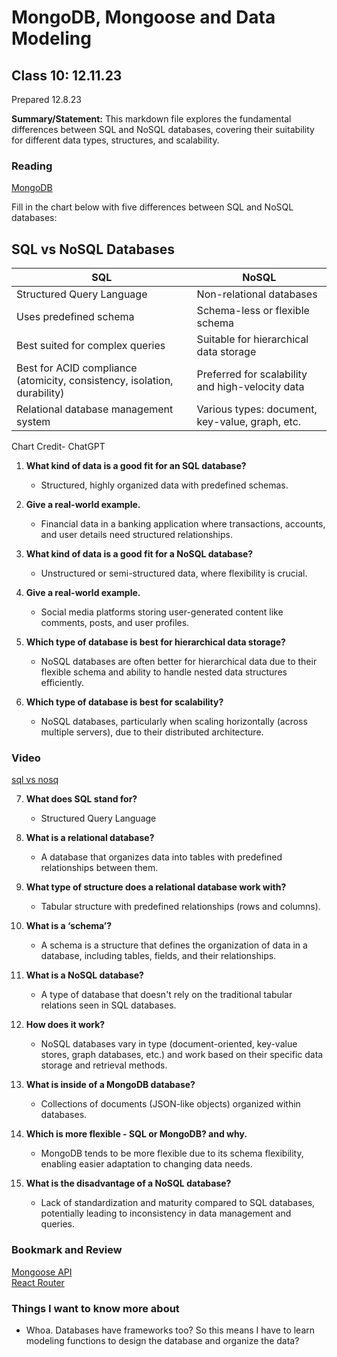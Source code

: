 # MongoDB, Mongoose and Data Modeling

## Class 10: 12.11.23
Prepared 12.8.23

**Summary/Statement:** 
This markdown file explores the fundamental differences between SQL and NoSQL databases, covering their suitability for different data types, structures, and scalability.

### Reading

[MongoDB](https://www.thegeekstuff.com/2014/01/sql-vs-nosql-db/?utm_source=tuicool)

Fill in the chart below with five differences between SQL and NoSQL databases:



## SQL vs NoSQL Databases

| SQL                                      | NoSQL                                 |
| ---------------------------------------- | -------------------------------------- |
| Structured Query Language                 | Non-relational databases               |
| Uses predefined schema                    | Schema-less or flexible schema         |
| Best suited for complex queries           | Suitable for hierarchical data storage |
| Best for ACID compliance (atomicity, consistency, isolation, durability) | Preferred for scalability and high-velocity data |
| Relational database management system     | Various types: document, key-value, graph, etc. |

Chart Credit- ChatGPT


1. **What kind of data is a good fit for an SQL database?**  
   - Structured, highly organized data with predefined schemas.

2. **Give a real-world example.**  
   - Financial data in a banking application where transactions, accounts, and user details need structured relationships.

3. **What kind of data is a good fit for a NoSQL database?**  
   - Unstructured or semi-structured data, where flexibility is crucial.

4. **Give a real-world example.**  
   - Social media platforms storing user-generated content like comments, posts, and user profiles.

5. **Which type of database is best for hierarchical data storage?**  
   - NoSQL databases are often better for hierarchical data due to their flexible schema and ability to handle nested data structures efficiently.

6. **Which type of database is best for scalability?**  
   - NoSQL databases, particularly when scaling horizontally (across multiple servers), due to their distributed architecture.

### Video

[sql vs nosq](https://www.youtube.com/watch?v=ZS_kXvOeQ5Y)

7. **What does SQL stand for?**  
   - Structured Query Language

8. **What is a relational database?**  
   - A database that organizes data into tables with predefined relationships between them.

9. **What type of structure does a relational database work with?**  
   - Tabular structure with predefined relationships (rows and columns).

10. **What is a ‘schema’?**  
    - A schema is a structure that defines the organization of data in a database, including tables, fields, and their relationships.

11. **What is a NoSQL database?**  
    - A type of database that doesn't rely on the traditional tabular relations seen in SQL databases.

12. **How does it work?**  
    - NoSQL databases vary in type (document-oriented, key-value stores, graph databases, etc.) and work based on their specific data storage and retrieval methods.

13. **What is inside of a MongoDB database?**  
    - Collections of documents (JSON-like objects) organized within databases.

14. **Which is more flexible - SQL or MongoDB? and why.**  
    - MongoDB tends to be more flexible due to its schema flexibility, enabling easier adaptation to changing data needs.

15. **What is the disadvantage of a NoSQL database?**  
    - Lack of standardization and maturity compared to SQL databases, potentially leading to inconsistency in data management and queries.


### Bookmark and Review

[Mongoose API](https://mongoosejs.com/docs/api.html#Model)  
[React Router](https://reactrouter.com/en/6.20.1/router-components/browser-router)

### Things I want to know more about

- Whoa. Databases have frameworks too? So this means I have to learn modeling functions to design the database and organize the data?


